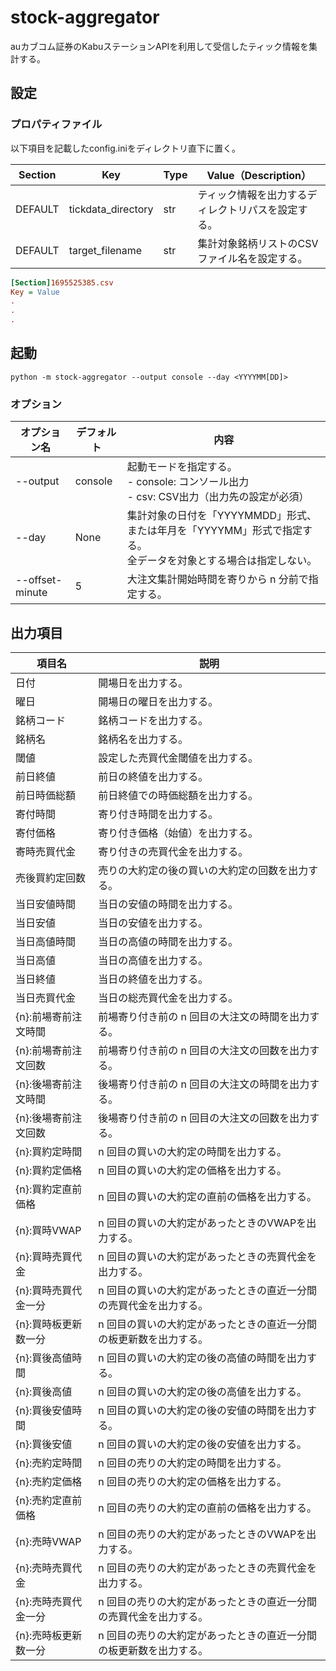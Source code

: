 # stock-aggregator
auカブコム証券のKabuステーションAPIを利用して受信したティック情報を集計する。

## 設定
### プロパティファイル
以下項目を記載したconfig.iniをディレクトリ直下に置く。

| Section | Key | Type | Value（Description） |
| --- | --- | --- | --- |
| DEFAULT | tickdata_directory | str | ティック情報を出力するディレクトリパスを設定する。 |
| DEFAULT | target_filename | str | 集計対象銘柄リストのCSVファイル名を設定する。 |

``` ini
[Section]1695525385.csv
Key = Value
.
.
.
```
## 起動
``` shell
python -m stock-aggregator --output console --day <YYYYMM[DD]>
```
### オプション
| オプション名 | デフォルト | 内容 |
| --- | --- | --- |
| --output | console | 起動モードを指定する。<br> - console: コンソール出力 <br> - csv: CSV出力（出力先の設定が必須） |
| --day | None | 集計対象の日付を「YYYYMMDD」形式、または年月を「YYYYMM」形式で指定する。<br>全データを対象とする場合は指定しない。 |
| --offset-minute | 5 | 大注文集計開始時間を寄りから n 分前で指定する。 |

## 出力項目
| 項目名 | 説明 |
| --- | --- |
| 日付 | 開場日を出力する。 |
| 曜日 | 開場日の曜日を出力する。 |
| 銘柄コード | 銘柄コードを出力する。 |
| 銘柄名 | 銘柄名を出力する。 |
| 閾値 | 設定した売買代金閾値を出力する。 |
| 前日終値 | 前日の終値を出力する。 |
| 前日時価総額 | 前日終値での時価総額を出力する。 |
| 寄付時間 | 寄り付き時間を出力する。 |
| 寄付価格 | 寄り付き価格（始値）を出力する。 |
| 寄時売買代金 | 寄り付きの売買代金を出力する。 |
| 売後買約定回数 | 売りの大約定の後の買いの大約定の回数を出力する。 |
| 当日安値時間 | 当日の安値の時間を出力する。 |
| 当日安値 | 当日の安値を出力する。 |
| 当日高値時間 | 当日の高値の時間を出力する。 |
| 当日高値 | 当日の高値を出力する。 |
| 当日終値 | 当日の終値を出力する。 |
| 当日売買代金 | 当日の総売買代金を出力する。 |
| {n}:前場寄前注文時間 | 前場寄り付き前の n 回目の大注文の時間を出力する。 |
| {n}:前場寄前注文回数 | 前場寄り付き前の n 回目の大注文の回数を出力する。 |
| {n}:後場寄前注文時間 | 後場寄り付き前の n 回目の大注文の時間を出力する。 |
| {n}:後場寄前注文回数 | 後場寄り付き前の n 回目の大注文の回数を出力する。 |
| {n}:買約定時間 | n 回目の買いの大約定の時間を出力する。 |
| {n}:買約定価格 | n 回目の買いの大約定の価格を出力する。 |
| {n}:買約定直前価格 | n 回目の買いの大約定の直前の価格を出力する。 |
| {n}:買時VWAP | n 回目の買いの大約定があったときのVWAPを出力する。 |
| {n}:買時売買代金 | n 回目の買いの大約定があったときの売買代金を出力する。 |
| {n}:買時売買代金一分 | n 回目の買いの大約定があったときの直近一分間の売買代金を出力する。 |
| {n}:買時板更新数一分 | n 回目の買いの大約定があったときの直近一分間の板更新数を出力する。 |
| {n}:買後高値時間 | n 回目の買いの大約定の後の高値の時間を出力する。 |
| {n}:買後高値 | n 回目の買いの大約定の後の高値を出力する。 |
| {n}:買後安値時間 | n 回目の買いの大約定の後の安値の時間を出力する。 |
| {n}:買後安値 | n 回目の買いの大約定の後の安値を出力する。 |
| {n}:売約定時間 | n 回目の売りの大約定の時間を出力する。 |
| {n}:売約定価格 | n 回目の売りの大約定の価格を出力する。 |
| {n}:売約定直前価格 | n 回目の売りの大約定の直前の価格を出力する。 |
| {n}:売時VWAP | n 回目の売りの大約定があったときのVWAPを出力する。 |
| {n}:売時売買代金 | n 回目の売りの大約定があったときの売買代金を出力する。 |
| {n}:売時売買代金一分 | n 回目の売りの大約定があったときの直近一分間の売買代金を出力する。 |
| {n}:売時板更新数一分 | n 回目の売りの大約定があったときの直近一分間の板更新数を出力する。 |

